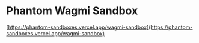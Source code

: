 # Phantom Wagmi Sandbox

[https://phantom-sandboxes.vercel.app/wagmi-sandbox](https://phantom-sandboxes.vercel.app/wagmi-sandbox)
